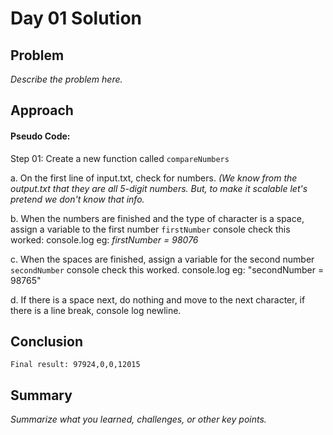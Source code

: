 # Day 01 Solution

## Problem
_Describe the problem here._

## Approach

#### Pseudo Code:

Step 01: Create a new function called `compareNumbers`

a. On the first line of input.txt, check for numbers. 
_(We know from the output.txt that they are all 5-digit numbers. But, to make it scalable let's pretend we don't know that info._

b. When the numbers are finished and the type of character is a space, assign a variable to the first number `firstNumber`
console check this worked: console.log eg: _firstNumber = 98076_ 

c. When the spaces are finished, assign a variable for the second number `secondNumber`
console check this worked. console.log eg: "secondNumber = 98765"

d. If there is a space next, do nothing and move to the next character, if there is a line break, console log newline. 

## Conclusion

```
Final result: 97924,0,0,12015
```
## Summary

_Summarize what you learned, challenges, or other key points._